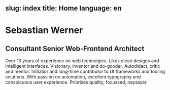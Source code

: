 slug: index
title: Home
language: en
---

# Sebastian Werner

## Consultant Senior Web-Frontend Architect

Over 13 years of experience on web technolgies. Likes clean designs and intelligent interfaces.
Visionary, inventor and do-gooder. Autodidact, critic and mentor.
Initiatior and long-time contributor to UI frameworks and tooling solutions.
With passion on automation, excellent typography and conspicuous user experience.
Priorizes quality, focussed, naysayer.
